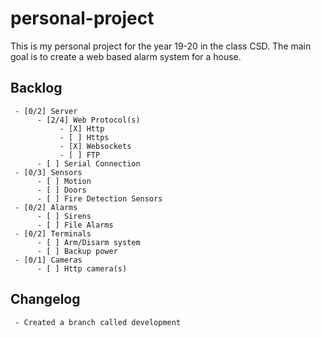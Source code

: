 # personal-project
This is my personal project for the year 19-20 in the class CSD.
The main goal is to create a web based alarm system for a house.

## Backlog
     - [0/2] Server
          - [2/4] Web Protocol(s)
               - [X] Http
               - [ ] Https
               - [X] Websockets
               - [ ] FTP
          - [ ] Serial Connection
     - [0/3] Sensors
          - [ ] Motion
          - [ ] Doors
          - [ ] Fire Detection Sensors
     - [0/2] Alarms
          - [ ] Sirens
          - [ ] File Alarms
     - [0/2] Terminals
          - [ ] Arm/Disarm system
          - [ ] Backup power
     - [0/1] Cameras
          - [ ] Http camera(s)

## Changelog
     - Created a branch called development